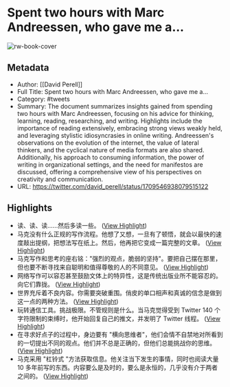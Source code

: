 # Spent two hours with Marc Andreessen, who gave me a...

![rw-book-cover](https://pbs.twimg.com/profile_images/1341406620107091968/Cxxf4Uf5_normal.jpg)

## Metadata
- Author: [[David Perell]]
- Full Title: Spent two hours with Marc Andreessen, who gave me a...
- Category: #tweets
- Summary: The document summarizes insights gained from spending two hours with Marc Andreessen, focusing on his advice for thinking, learning, reading, researching, and writing. Highlights include the importance of reading extensively, embracing strong views weakly held, and leveraging stylistic idiosyncrasies in online writing. Andreessen's observations on the evolution of the internet, the value of lateral thinkers, and the cyclical nature of media formats are also shared. Additionally, his approach to consuming information, the power of writing in organizational settings, and the need for manifestos are discussed, offering a comprehensive view of his perspectives on creativity and communication.
- URL: https://twitter.com/david_perell/status/1709546938079515122

## Highlights
- 读、读、读......然后多读一些。 ([View Highlight](https://read.readwise.io/read/01hxe9x8jdhddc0bs7v8k9yqgs))
- 马克没有什么正规的写作流程。他想了又想，一旦有了顿悟，就会以最快的速度敲出提纲，把想法写在纸上。然后，他再把它变成一篇完整的文章。 ([View Highlight](https://read.readwise.io/read/01hxe9xd8v13g5y352s1re4719))
- 马克写作和思考的座右铭："强烈的观点，脆弱的坚持"。要把自己摆在那里，但也要不断寻找来自聪明和值得尊敬的人的不同意见。 ([View Highlight](https://read.readwise.io/read/01hxe9x6btteh82mdma1a3n1kf))
- 网络写作可以容忍甚至鼓励文体上的特异性，这是传统出版业所不能容忍的。向它们靠拢。 ([View Highlight](https://read.readwise.io/read/01hxe9xzxct1839gaaa4h1hxv7))
- 世界充斥着不良内容。你需要突破重围。俏皮的单口相声和真诚的信念是做到这一点的两种方法。 ([View Highlight](https://read.readwise.io/read/01hxe9zs32325ysz7jwn3w506a))
- 玩转通信工具。挑战极限。不管规则是什么。当马克觉得受到 Twitter 140 个字符限制的束缚时，他开始回复自己的推文，并发明了 Twitter 线程。 ([View Highlight](https://read.readwise.io/read/01hxea05jk4x8t80k14gqpqxgv))
- 在寻求好点子的过程中，身边要有 "横向思维者"，他们会情不自禁地对所看到的一切提出不同的观点。他们并不总是正确的，但他们总能挑战你的思维。 ([View Highlight](https://read.readwise.io/read/01hxea0bm098rqvfkypzj175ry))
- 马克采用 "杠铃式 "方法获取信息。他关注当下发生的事情，同时也阅读大量 10 多年前写的东西。内容要么是及时的，要么是永恒的，几乎没有介于两者之间的。 ([View Highlight](https://read.readwise.io/read/01hxea155588mksjz6xgqzh7vm))
